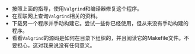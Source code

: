 - 按照上面的指导，使用`Valgrind`和编译器修复这个程序。
- 在互联网上查询`Valgrind`相关的资料。
- 下载另一个程序并手动构建它。尝试一些你已经使用，但从来没有手动构建的程序。
- 看看`Valgrind`的源码是如何在目录下组织的，并且阅读它的Makefile文件。不要担心，这对我来说没有任何意义。
